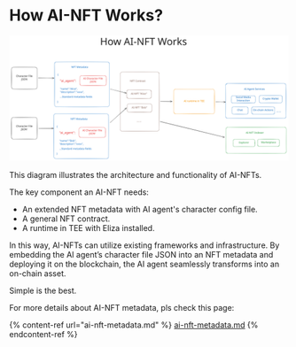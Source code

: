 # How AI-NFT Works?

<img src="../.gitbook/assets/file.excalidraw (1) (1) (1).svg" alt="" class="gitbook-drawing">

This diagram illustrates the architecture and functionality of AI-NFTs.&#x20;

The key component an AI-NFT needs:

* An extended NFT metadata with AI agent's character config file.
* A general NFT contract.
* A runtime in TEE with Eliza installed.

In this way, AI-NFTs can utilize existing frameworks and infrastructure. By embedding the AI agent’s character file JSON into an NFT metadata and deploying it on the blockchain, the AI agent seamlessly transforms into an on-chain asset.

Simple is the best.

For more details about AI-NFT metadata, pls check this page:

{% content-ref url="ai-nft-metadata.md" %}
[ai-nft-metadata.md](ai-nft-metadata.md)
{% endcontent-ref %}
